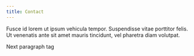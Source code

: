 ```yaml
---
title: Contact
---
```


<p>Fusce id lorem ut ipsum vehicula tempor. Suspendisse vitae porttitor felis. Ut venenatis ante sit amet mauris tincidunt, vel pharetra diam volutpat.</p>
<p>Next paragraph tag</p>
